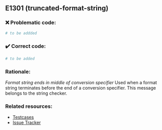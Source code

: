 ## E1301 (truncated-format-string)

### :x: Problematic code:

```python
# to be addded
```

### :heavy_check_mark: Correct code:

```python
# to be added
```

### Rationale:

 *Format string ends in middle of conversion specifier*
  Used when a format string terminates before the end of a conversion
  specifier. This message belongs to the string checker.



### Related resources:

- [Testcases](#)
- [Issue Tracker](https://github.com/PyCQA/pylint/issues?q=is%3Aissue+%22truncated-format-string%22+OR+%22E1301%22)
